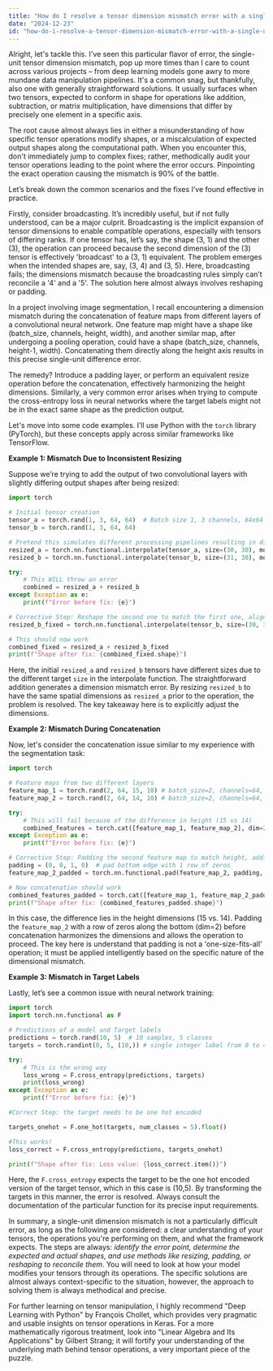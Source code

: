 ```yaml
---
title: "How do I resolve a tensor dimension mismatch error with a single-unit difference?"
date: "2024-12-23"
id: "how-do-i-resolve-a-tensor-dimension-mismatch-error-with-a-single-unit-difference"
---
```


Alright, let's tackle this. I've seen this particular flavor of error, the single-unit tensor dimension mismatch, pop up more times than I care to count across various projects – from deep learning models gone awry to more mundane data manipulation pipelines. It's a common snag, but thankfully, also one with generally straightforward solutions. It usually surfaces when two tensors, expected to conform in shape for operations like addition, subtraction, or matrix multiplication, have dimensions that differ by precisely one element in a specific axis.

The root cause almost always lies in either a misunderstanding of how specific tensor operations modify shapes, or a miscalculation of expected output shapes along the computational path. When you encounter this, don't immediately jump to complex fixes; rather, methodically audit your tensor operations leading to the point where the error occurs. Pinpointing the exact operation causing the mismatch is 90% of the battle.

Let’s break down the common scenarios and the fixes I’ve found effective in practice.

Firstly, consider broadcasting. It’s incredibly useful, but if not fully understood, can be a major culprit. Broadcasting is the implicit expansion of tensor dimensions to enable compatible operations, especially with tensors of differing ranks. If one tensor has, let’s say, the shape (3, 1) and the other (3), the operation can proceed because the second dimension of the (3) tensor is effectively 'broadcast' to a (3, 1) equivalent. The problem emerges when the intended shapes are, say, (3, 4) and (3, 5). Here, broadcasting fails; the dimensions mismatch because the broadcasting rules simply can’t reconcile a '4' and a '5'. The solution here almost always involves reshaping or padding.

In a project involving image segmentation, I recall encountering a dimension mismatch during the concatenation of feature maps from different layers of a convolutional neural network. One feature map might have a shape like (batch_size, channels, height, width), and another similar map, after undergoing a pooling operation, could have a shape (batch_size, channels, height-1, width). Concatenating them directly along the height axis results in this precise single-unit difference error.

The remedy? Introduce a padding layer, or perform an equivalent resize operation before the concatenation, effectively harmonizing the height dimensions. Similarly, a very common error arises when trying to compute the cross-entropy loss in neural networks where the target labels might not be in the exact same shape as the prediction output.

Let's move into some code examples. I’ll use Python with the `torch` library (PyTorch), but these concepts apply across similar frameworks like TensorFlow.

**Example 1: Mismatch Due to Inconsistent Resizing**

Suppose we’re trying to add the output of two convolutional layers with slightly differing output shapes after being resized:

```python
import torch

# Initial tensor creation
tensor_a = torch.rand(1, 3, 64, 64)  # Batch size 1, 3 channels, 64x64 image
tensor_b = torch.rand(1, 3, 64, 64)

# Pretend this simulates different processing pipelines resulting in different sizes
resized_a = torch.nn.functional.interpolate(tensor_a, size=(30, 30), mode='bilinear', align_corners=False)
resized_b = torch.nn.functional.interpolate(tensor_b, size=(31, 30), mode='bilinear', align_corners=False)

try:
    # This WILL throw an error
    combined = resized_a + resized_b
except Exception as e:
    print(f"Error before fix: {e}")

# Corrective Step: Reshape the second one to match the first one, aligning on the x dim
resized_b_fixed = torch.nn.functional.interpolate(tensor_b, size=(30, 30), mode='bilinear', align_corners=False)

# This should now work
combined_fixed = resized_a + resized_b_fixed
print(f"Shape after fix: {combined_fixed.shape}")
```

Here, the initial `resized_a` and `resized_b` tensors have different sizes due to the different target `size` in the interpolate function. The straightforward addition generates a dimension mismatch error. By resizing `resized_b` to have the same spatial dimensions as `resized_a` prior to the operation, the problem is resolved. The key takeaway here is to explicitly adjust the dimensions.

**Example 2: Mismatch During Concatenation**

Now, let's consider the concatenation issue similar to my experience with the segmentation task:

```python
import torch

# Feature maps from two different layers
feature_map_1 = torch.rand(2, 64, 15, 10) # batch_size=2, channels=64, 15x10 spatial dimension
feature_map_2 = torch.rand(2, 64, 14, 10) # batch_size=2, channels=64, 14x10 spatial dimension

try:
    # This will fail because of the difference in height (15 vs 14)
    combined_features = torch.cat([feature_map_1, feature_map_2], dim=2)
except Exception as e:
    print(f"Error before fix: {e}")

# Corrective Step: Padding the second feature map to match height, adding zeros
padding = (0, 0, 1, 0)  # pad bottom edge with 1 row of zeros
feature_map_2_padded = torch.nn.functional.pad(feature_map_2, padding, "constant", 0)

# Now concatenation should work
combined_features_padded = torch.cat([feature_map_1, feature_map_2_padded], dim=2)
print(f"Shape after fix: {combined_features_padded.shape}")
```

In this case, the difference lies in the height dimensions (15 vs. 14). Padding the `feature_map_2` with a row of zeros along the bottom (dim=2) before concatenation harmonizes the dimensions and allows the operation to proceed. The key here is understand that padding is not a 'one-size-fits-all' operation; it must be applied intelligently based on the specific nature of the dimensional mismatch.

**Example 3: Mismatch in Target Labels**

Lastly, let’s see a common issue with neural network training:

```python
import torch
import torch.nn.functional as F

# Predictions of a model and Target labels
predictions = torch.rand(10, 5)  # 10 samples, 5 classes
targets = torch.randint(0, 5, (10,)) # single integer label from 0 to 4 for each sample

try:
    # This is the wrong way
    loss_wrong = F.cross_entropy(predictions, targets)
    print(loss_wrong)
except Exception as e:
    print(f"Error before fix: {e}")

#Correct Step: the target needs to be one hot encoded

targets_onehot = F.one_hot(targets, num_classes = 5).float()

#This works!
loss_correct = F.cross_entropy(predictions, targets_onehot)

print(f"Shape after fix: Loss value: {loss_correct.item()}")
```

Here, the `F.cross_entropy` expects the target to be the one hot encoded version of the target tensor, which in this case is (10,5). By transforming the targets in this manner, the error is resolved. Always consult the documentation of the particular function for its precise input requirements.

In summary, a single-unit dimension mismatch is not a particularly difficult error, as long as the following are considered: a clear understanding of your tensors, the operations you're performing on them, and what the framework expects. The steps are always: *identify the error point, determine the expected and actual shapes, and use methods like resizing, padding, or reshaping to reconcile them*. You will need to look at how your model modifies your tensors through its operations. The specific solutions are almost always context-specific to the situation, however, the approach to solving them is always methodical and precise.

For further learning on tensor manipulation, I highly recommend "Deep Learning with Python" by François Chollet, which provides very pragmatic and usable insights on tensor operations in Keras. For a more mathematically rigorous treatment, look into "Linear Algebra and Its Applications" by Gilbert Strang; it will fortify your understanding of the underlying math behind tensor operations, a very important piece of the puzzle.
